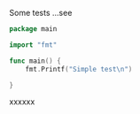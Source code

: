 

Some tests ...see

<!-- MARKDOWN-AUTO-DOCS:START (CODE:src=./main.go&lines=4) -->
<!-- The below code snippet is automatically added from ./main.go -->
```go
package main

import "fmt"

func main() {
	fmt.Printf("Simple test\n")

}
```
<!-- MARKDOWN-AUTO-DOCS:END -->

xxxxxx
